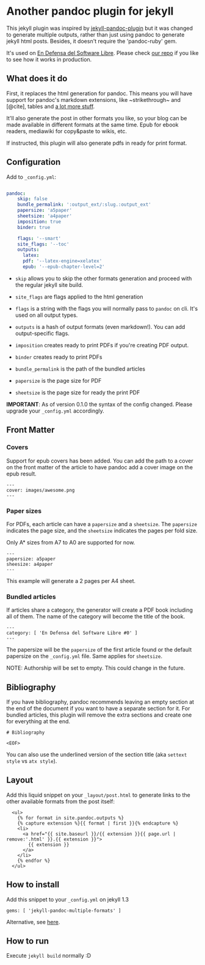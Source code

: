 # Another pandoc plugin for jekyll

This jekyll plugin was inspired by [jekyll-pandoc-plugin][1] but it was changed
to generate multiple outputs, rather than just using pandoc to generate jekyll
html posts. Besides, it doesn't require the 'pandoc-ruby' gem.

It's used on [En Defensa del Software Libre][0]. Please check [our
repo](https://github.com/edsl/endefensadelsl.org) if you like to see how
it works in production.

[0]: http://endefensadelsl.org
[1]: https://github.com/dsanson/jekyll-pandoc-plugin


## What does it do

First, it replaces the html generation for pandoc. This means you will
have support for pandoc's markdown extensions, like ~strikethrough~ and
[@cite], tables and [a lot more stuff](http://pandoc.org/README.html).

It'll also generate the post in other formats you like, so your
blog can be made available in different formats at the same time. Epub
for ebook readers, mediawiki for copy&paste to wikis, etc.

If instructed, this plugin will also generate pdfs in ready for print
format.


## Configuration

Add to `_config.yml`:

```yaml

pandoc:
    skip: false
    bundle_permalink: ':output_ext/:slug.:output_ext'
    papersize: 'a5paper'
    sheetsize: 'a4paper'
    imposition: true
    binder: true

    flags: '--smart'
    site_flags: '--toc'
    outputs:
      latex:
      pdf: '--latex-engine=xelatex'
      epub: '--epub-chapter-level=2'

```

* `skip` allows you to skip the other formats generation and proceed with the
regular jekyll site build.

* `site_flags` are flags applied to the html generation

* `flags` is a string with the flags you will normally pass to `pandoc` on cli.
  It's used on all output types.

* `outputs` is a hash of output formats (even markdown!). You can add
  output-specific flags.

* `imposition` creates ready to print PDFs if you're creating PDF
  output.

* `binder` creates ready to print PDFs 

* `bundle_permalink` is the path of the bundled articles

* `papersize` is the page size for PDF

* `sheetsize` is the page size for ready the print PDF

**IMPORTANT**: As of version 0.1.0 the syntax of the config changed.
Please upgrade your `_config.yml` accordingly.


## Front Matter

### Covers

Support for epub covers has been added.  You can add the path to
a cover on the front matter of the article to have pandoc add a cover
image on the epub result.

    ---
    cover: images/awesome.png
    ---

### Paper sizes

For PDFs, each article can have a `papersize` and a `sheetsize`.  The
`papersize` indicates the page size, and the `sheetsize` indicates the
pages per fold size.

Only A* sizes from A7 to A0 are supported for now.

    ---
    papersize: a5paper
    sheesize: a4paper
    ---

This example will generate a 2 pages per A4 sheet.

### Bundled articles

If articles share a category, the generator will create a PDF book
including all of them.  The name of the category will become the title
of the book.

    ---
    category: [ 'En Defensa del Software Libre #0' ]
    ---

The papersize will be the `papersize` of the first article found or the
default papersize on the `_config.yml` file.  Same applies for
`sheetsize`.

NOTE: Authorship will be set to empty.  This could change in the future.

## Bibliography

If you have bibliography, pandoc recommends leaving an empty
section at the end of the document if you want to have a separate
section for it. For bundled articles, this plugin will remove the extra
sections and create one for everything at the end.

    # Bibliography
    
    <EOF>

You can also use the underlined version of the section title (aka
`settext style` vs `atx style`).


## Layout

Add this liquid snippet on your `_layout/post.html` to generate links to the
other available formats from the post itself:

      <ul>
        {% for format in site.pandoc.outputs %}
        {% capture extension %}{{ format | first }}{% endcapture %}
        <li>
          <a href="{{ site.baseurl }}/{{ extension }}{{ page.url | remove:'.html' }}.{{ extension }}">
            {{ extension }}
          </a>
        </li>
        {% endfor %}
      </ul>

## How to install

Add this snippet to your `_config.yml` on jekyll 1.3

    gems: [ 'jekyll-pandoc-multiple-formats' ]

Alternative, see
[here](https://github.com/fauno/jekyll-pandoc-multiple-formats/issues/7).


## How to run

Execute `jekyll build` normally :D

